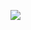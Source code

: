 ![](https://komarev.com/ghpvc/?username=ApsarasX&color=brightgreen&style=flat-square&label=Profile+Views)